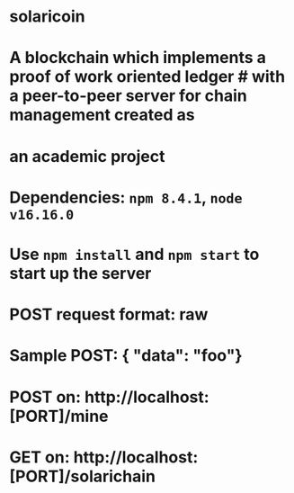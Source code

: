 # solaricoin

# A blockchain which implements a proof of work oriented ledger # with a peer-to-peer server for chain management created as 
# an academic project

# Dependencies: `npm 8.4.1`, `node v16.16.0`
# Use `npm install` and `npm start` to start up the server
# POST request format: raw
# Sample POST: { "data": "foo"}
# POST on: http://localhost:[PORT]/mine
# GET on: http://localhost:[PORT]/solarichain